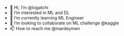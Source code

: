 - 👋 Hi, I’m @logatchi
- 👀 I’m interested in ML and DL 
- 🌱 I’m currently learning ML Engineer
- 💞️ I’m looking to collaborate on ML challenge @kaggle
- 📫 How to reach me @mardeymen

<!---
logatchi/logatchi is a ✨ special ✨ repository because its `README.md` (this file) appears on your GitHub profile.
You can click the Preview link to take a look at your changes.
--->
